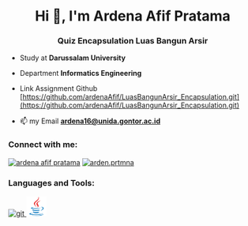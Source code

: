 <h1 align="center">Hi 👋, I'm Ardena Afif Pratama</h1>
<h3 align="center">Quiz Encapsulation Luas Bangun Arsir</h3>

- Study at **Darussalam University**

- Department **Informatics Engineering**

- Link Assignment Github [https://github.com/ardenaAfif/LuasBangunArsir_Encapsulation.git](https://github.com/ardenaAfif/LuasBangunArsir_Encapsulation.git)

- 📫 my Email **ardena16@unida.gontor.ac.id**

<h3 align="left">Connect with me:</h3>
<p align="left">
<a href="https://linkedin.com/in/ardena afif pratama" target="blank"><img align="center" src="https://raw.githubusercontent.com/rahuldkjain/github-profile-readme-generator/master/src/images/icons/Social/linked-in-alt.svg" alt="ardena afif pratama" height="30" width="40" /></a>
<a href="https://instagram.com/arden.prtmna" target="blank"><img align="center" src="https://raw.githubusercontent.com/rahuldkjain/github-profile-readme-generator/master/src/images/icons/Social/instagram.svg" alt="arden.prtmna" height="30" width="40" /></a>
</p>

<h3 align="left">Languages and Tools:</h3>
<p align="left"> <a href="https://git-scm.com/" target="_blank" rel="noreferrer"> <img src="https://www.vectorlogo.zone/logos/git-scm/git-scm-icon.svg" alt="git" width="40" height="40"/> </a> <a href="https://www.java.com" target="_blank" rel="noreferrer"> <img src="https://raw.githubusercontent.com/devicons/devicon/master/icons/java/java-original.svg" alt="java" width="40" height="40"/> </a> </p>
